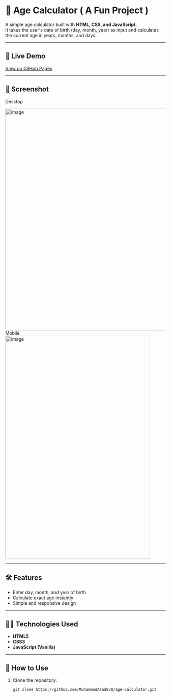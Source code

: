 # 🎂 Age Calculator ( A Fun Project )

A simple age calculator built with **HTML, CSS, and JavaScript**.  
It takes the user's date of birth (day, month, year) as input and calculates the current age in years, months, and days.

---

## 🚀 Live Demo
[View on GitHub Pages](YOUR_GITHUB_PAGES_URL_HERE)

---

## 📸 Screenshot
Desktop

<img width="1547" height="696" alt="image" src="https://github.com/user-attachments/assets/07021c01-0215-4fe0-91cc-b18b4a8f3eed" />
Mobile <br/>

<img width="455" height="701" alt="image" src="https://github.com/user-attachments/assets/8da0913d-5d68-418a-8007-918889f45103" />

---

## 🛠️ Features
- Enter day, month, and year of birth
- Calculate exact age instantly
- Simple and responsive design

---

## 🧑‍💻 Technologies Used
- **HTML5**
- **CSS3**
- **JavaScript (Vanilla)**

---

## 📂 How to Use
1. Clone the repository:
   ```bash
   git clone https://github.com/MuhammadAsad878/age-calculator.git
